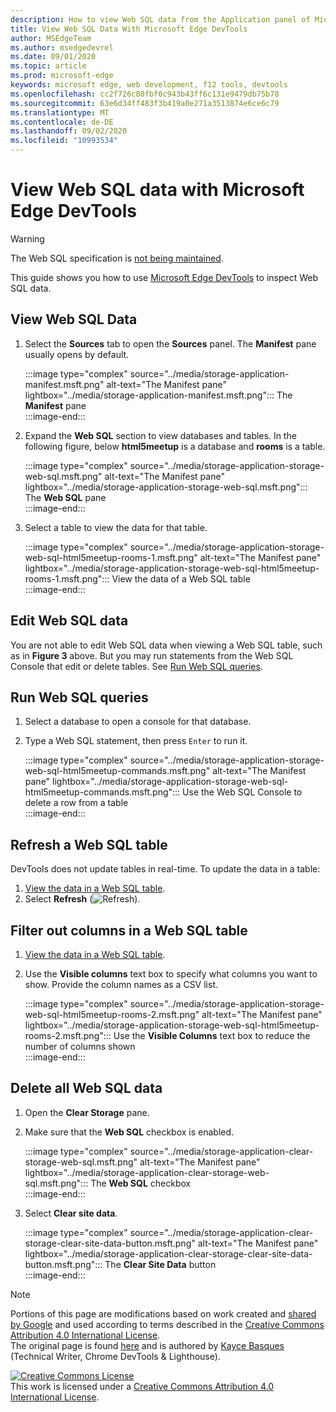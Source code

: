 ```yaml
---
description: How to view Web SQL data from the Application panel of Microsoft Edge DevTools.
title: View Web SQL Data With Microsoft Edge DevTools
author: MSEdgeTeam
ms.author: msedgedevrel
ms.date: 09/01/2020
ms.topic: article
ms.prod: microsoft-edge
keywords: microsoft edge, web development, f12 tools, devtools
ms.openlocfilehash: cc2f726c80fbf0c943b43ff6c131e9479db75b78
ms.sourcegitcommit: 63e6d34ff483f3b419a0e271a3513874e6ce6c79
ms.translationtype: MT
ms.contentlocale: de-DE
ms.lasthandoff: 09/02/2020
ms.locfileid: "10993534"
---
```

<!-- Copyright Kayce Basques 

   Licensed under the Apache License, Version 2.0 (the "License");
   you may not use this file except in compliance with the License.
   You may obtain a copy of the License at

       https://www.apache.org/licenses/LICENSE-2.0

   Unless required by applicable law or agreed to in writing, software
   distributed under the License is distributed on an "AS IS" BASIS,
   WITHOUT WARRANTIES OR CONDITIONS OF ANY KIND, either express or implied.
   See the License for the specific language governing permissions and
   limitations under the License.  -->





# View Web SQL data with Microsoft Edge DevTools   



> [!WARNING]
> The Web SQL specification is [not being maintained][W3CWebSQLStatus].  

This guide shows you how to use [Microsoft Edge DevTools][MicrosoftEdgeDevTools] to inspect Web SQL data.  

## View Web SQL Data   

1.  Select the **Sources** tab to open the **Sources** panel.  The **Manifest** pane usually opens by default.  
    
    :::image type="complex" source="../media/storage-application-manifest.msft.png" alt-text="The Manifest pane" lightbox="../media/storage-application-manifest.msft.png":::
       The **Manifest** pane  
    :::image-end:::  
    
1.  Expand the **Web SQL** section to view databases and tables.  In the following figure, below **html5meetup** is a database and **rooms** is a table.  
    
    :::image type="complex" source="../media/storage-application-storage-web-sql.msft.png" alt-text="The Manifest pane" lightbox="../media/storage-application-storage-web-sql.msft.png":::
       The **Web SQL** pane  
    :::image-end:::  
    
1.  Select a table to view the data for that table.  
    
    :::image type="complex" source="../media/storage-application-storage-web-sql-html5meetup-rooms-1.msft.png" alt-text="The Manifest pane" lightbox="../media/storage-application-storage-web-sql-html5meetup-rooms-1.msft.png":::
       View the data of a Web SQL table  
    :::image-end:::  
    
## Edit Web SQL data   

You are not able to edit Web SQL data when viewing a Web SQL table, such as in **Figure 3** above.  But you may run statements from the Web SQL Console that edit or delete tables.  See [Run Web SQL queries](#run-web-sql-queries).  

## Run Web SQL queries   

1.  Select a database to open a console for that database.  
1.  Type a Web SQL statement, then press `Enter` to run it.  
    
    :::image type="complex" source="../media/storage-application-storage-web-sql-html5meetup-commands.msft.png" alt-text="The Manifest pane" lightbox="../media/storage-application-storage-web-sql-html5meetup-commands.msft.png":::
       Use the Web SQL Console to delete a row from a table  
    :::image-end:::  
    
## Refresh a Web SQL table   

DevTools does not update tables in real-time.  To update the data in a table:  

1.  [View the data in a Web SQL table](#view-web-sql-data).  
1.  Select **Refresh** \(![Refresh][ImageRefreshIcon]\).  
    
## Filter out columns in a Web SQL table   

1.  [View the data in a Web SQL table](#view-web-sql-data).  
1.  Use the **Visible columns** text box to specify what columns you want to show.  Provide the column names as a CSV list.  
    
    :::image type="complex" source="../media/storage-application-storage-web-sql-html5meetup-rooms-2.msft.png" alt-text="The Manifest pane" lightbox="../media/storage-application-storage-web-sql-html5meetup-rooms-2.msft.png":::
       Use the **Visible Columns** text box to reduce the number of columns shown  
    :::image-end:::  
    
## Delete all Web SQL data   

1.  Open the **Clear Storage** pane.  
1.  Make sure that the **Web SQL** checkbox is enabled.  
    
    :::image type="complex" source="../media/storage-application-clear-storage-web-sql.msft.png" alt-text="The Manifest pane" lightbox="../media/storage-application-clear-storage-web-sql.msft.png":::
       The **Web SQL** checkbox  
    :::image-end:::  
    
1.  Select **Clear site data**.  
    
    :::image type="complex" source="../media/storage-application-clear-storage-clear-site-data-button.msft.png" alt-text="The Manifest pane" lightbox="../media/storage-application-clear-storage-clear-site-data-button.msft.png":::
       The **Clear Site Data** button  
    :::image-end:::  
    
<!--  
 


-->  

<!-- image links -->  

[ImageRefreshIcon]: ../media/refresh-icon.msft.png  

<!-- links -->  

[MicrosoftEdgeDevTools]: ../../devtools-guide-chromium.md "Microsoft Edge (Chromium) Developer Tools | Microsoft Docs"  

[W3CWebSQLStatus]: https://w3.org/TR/webdatabase/#status-of-this-document "Web SQL database | W3C"  

> [!NOTE]
> Portions of this page are modifications based on work created and [shared by Google][GoogleSitePolicies] and used according to terms described in the [Creative Commons Attribution 4.0 International License][CCA4IL].  
> The original page is found [here](https://developers.google.com/web/tools/chrome-devtools/storage/websql) and is authored by [Kayce Basques][KayceBasques] \(Technical Writer, Chrome DevTools \& Lighthouse\).  

[![Creative Commons License][CCby4Image]][CCA4IL]  
This work is licensed under a [Creative Commons Attribution 4.0 International License][CCA4IL].  

[CCA4IL]: https://creativecommons.org/licenses/by/4.0  
[CCby4Image]: https://i.creativecommons.org/l/by/4.0/88x31.png  
[GoogleSitePolicies]: https://developers.google.com/terms/site-policies  
[KayceBasques]: https://developers.google.com/web/resources/contributors/kaycebasques  
